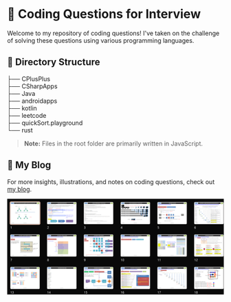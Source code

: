 # 🚀 Coding Questions for Interview

Welcome to my repository of coding questions! I've taken on the challenge of solving these questions using various programming languages.

## 📂 Directory Structure

├── CPlusPlus  
├── CSharpApps  
├── Java  
├── androidapps  
├── kotlin  
├── leetcode  
├── quickSort.playground  
└── rust  


> **Note:** Files in the root folder are primarily written in JavaScript.

## 📝 My Blog

For more insights, illustrations, and notes on coding questions, check out [my blog](https://theleetcode.blogspot.com/).

![](./README/memo.png)
